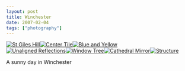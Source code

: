 ```yaml
---
layout: post
title: Winchester
date: 2007-02-04
tags: ["photography"]
---
```


[![St Giles Hill](https://farm1.static.flickr.com/165/379542231_90fa062000_s.jpg)](http://www.flickr.com/photos/knolleary/379542231)[![Center Tile](https://farm1.static.flickr.com/158/379541258_4861c7716e_s.jpg)](http://www.flickr.com/photos/knolleary/379541258)[![Blue and Yellow](https://farm1.static.flickr.com/134/379539815_33c215b60d_s.jpg)](http://www.flickr.com/photos/knolleary/379539815)  
[![Unaligned Reflections](https://farm1.static.flickr.com/139/379538872_33aafd9933_s.jpg)](http://www.flickr.com/photos/knolleary/379538872)[![Window Tree](https://farm1.static.flickr.com/182/379537917_94e84602e9_s.jpg)](http://www.flickr.com/photos/knolleary/379537917)[![Cathedral Mirror](https://farm1.static.flickr.com/127/379536461_d718f5f6ea_s.jpg)](http://www.flickr.com/photos/knolleary/379536461)[![Structure](https://farm1.static.flickr.com/68/379535728_d99ef5e478_s.jpg)](http://www.flickr.com/photos/knolleary/379535728)  

A sunny day in Winchester
